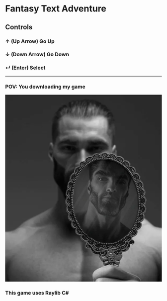 # Fantasy Text Adventure

## Controls

### ↑ (Up Arrow) Go Up
### ↓ (Down Arrow) Go Down
### ↵ (Enter) Select

---

### POV: You downloading my game
![You're A Giga Chad!](https://github.com/Adrianites/Fantasy-Text-Adventure/blob/main/gigachad.png)


### This game uses Raylib C#
